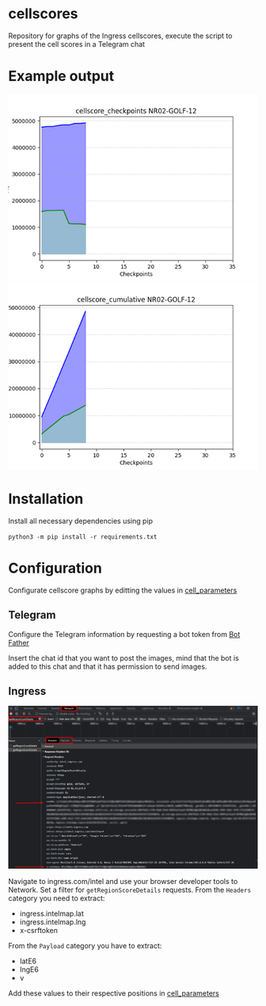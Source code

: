# cellscores
Repository for graphs of the Ingress cellscores, execute the script to present the cell scores in a Telegram chat

# Example output
![Checkpoint Graph](https://github.com/Lynnsanee/cellscores/blob/main/examples/cellscore_checkpoints.png)
![Cumulative Graph](https://github.com/Lynnsanee/cellscores/blob/main/examples/cellscore_cumulative.png)

# Installation
Install all necessary dependencies using pip

`python3 -m pip install -r requirements.txt`

# Configuration
Configurate cellscore graphs by editting the values in [cell_parameters](cell_parameters.py)

## Telegram
Configure the Telegram information by requesting a bot token from [Bot Father](t.me/botfather)

Insert the chat id that you want to post the images, mind that the bot is added to this chat and that it has permission to send images.

## Ingress
![Ingress Credentials](https://github.com/Lynnsanee/cellscores/blob/main/examples/ingress_values.png)

Navigate to ingress.com/intel and use your browser developer tools to Network. Set a filter for `getRegionScoreDetails` requests. From the `Headers` category you need to extract:
 - ingress.intelmap.lat
 - ingress.intelmap.lng
 - x-csrftoken

From the `Payload` category you have to extract:
 - latE6
 - lngE6
 - v
 
 Add these values to their respective positions in [cell_parameters](cell_parameters.py)
